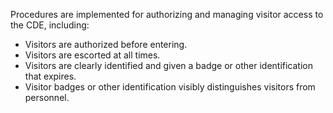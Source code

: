 Procedures are implemented for authorizing and managing visitor access to the CDE, including:

- Visitors are authorized before entering.
- Visitors are escorted at all times.
- Visitors are clearly identified and given a badge or other identification that expires.
- Visitor badges or other identification visibly distinguishes visitors from personnel.
